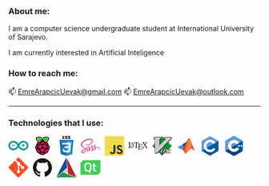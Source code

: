 ### About me:

I am a computer science undergraduate student at International University of Sarajevo.

I am currently interested in Artificial Inteligence

### How to reach me:

:mailbox: EmreArapcicUevak@gmail.com
:mailbox: EmreArapcicUevak@outlook.com

---

### Technologies that I use:

<div>
	<img src="https://github.com/devicons/devicon/blob/master/icons/arduino/arduino-original.svg" title="Arduino" alt="Arduino" height="40"/>&nbsp;
	<img src="https://github.com/devicons/devicon/blob/master/icons/raspberrypi/raspberrypi-original.svg" title="RaspberryPi" alt="RaspberryPi" height="40"/>&nbsp;
	<img src="https://github.com/devicons/devicon/blob/master/icons/css3/css3-original-wordmark.svg" title="CSS3" alt="CSS" height="40"/>&nbsp;
	<img src="https://github.com/devicons/devicon/blob/master/icons/sass/sass-original.svg" title="Sass" alt="Sass" height="40"/>&nbsp;
	<img src="https://github.com/devicons/devicon/blob/master/icons/javascript/javascript-original.svg" title="JavaScript" alt="JavaScript" height="40"/>&nbsp;
	<img src="https://github.com/devicons/devicon/blob/master/icons/latex/latex-original.svg" title="LaTeX" alt="LaTeX" height="40"/>&nbsp;
	<img src="https://github.com/devicons/devicon/blob/master/icons/vim/vim-original.svg" title="VIM" alt="VIM" height="40"/>&nbsp;
	<img src="https://github.com/devicons/devicon/blob/master/icons/matlab/matlab-original.svg" title="MatLab" alt="MatLab" height="40"/>&nbsp;
	<img src="https://github.com/devicons/devicon/blob/master/icons/c/c-original.svg" title="C" alt="C" height="40"/>&nbsp;
	<img src="https://github.com/devicons/devicon/blob/master/icons/cplusplus/cplusplus-original.svg" title="C++" alt="C++" height="40"/>&nbsp;
	<img src="https://github.com/devicons/devicon/blob/master/icons/git/git-original.svg" title="Git" alt="Git" height="40"/>&nbsp;
	<img src="https://github.com/devicons/devicon/blob/master/icons/github/github-original.svg" title="GitHub" alt="GitHub" height="40"/>&nbsp;
	<img src="https://github.com/devicons/devicon/blob/master/icons/cmake/cmake-original.svg" title="CMake" alt="CMake" height="40"/>&nbsp;
	<img src="https://github.com/devicons/devicon/blob/master/icons/qt/qt-original.svg" title="QT" alt="QT" height="40"/>&nbsp;
</div>
